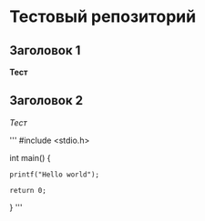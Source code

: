 # Тестовый репозиторий

## Заголовок 1


**Тест**


## Заголовок 2

_Тест_

'''
#include <stdio.h>

int main() {

    printf("Hello world");

    return 0;
    
}
'''


